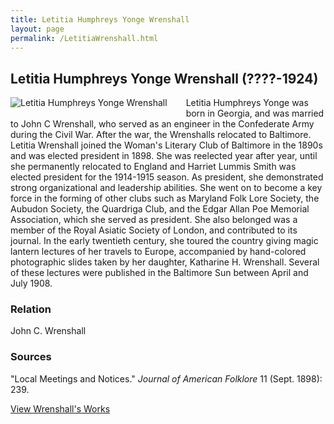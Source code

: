 ```yaml
---
title: Letitia Humphreys Yonge Wrenshall
layout: page
permalink: /LetitiaWrenshall.html
---
```


## Letitia Humphreys Yonge Wrenshall (????-1924)
<div style="float: left;padding-right: 30px;padding-bottom: 15px;"><img src="https://wlcb.github.io/archive/assets/img/LetitiaWrenshall.jpg" alt="Letitia Humphreys Yonge Wrenshall"></div>

Letitia Humphreys Yonge was born in Georgia, and was married to John C Wrenshall, who served as an engineer in the Confederate Army during the Civil War. After the war, the Wrenshalls relocated to Baltimore. Letitia Wrenshall joined the Woman's Literary Club of Baltimore in the 1890s and was elected president in 1898. She was reelected year after year, until she permanently relocated to England and Harriet Lummis Smith was elected president for the 1914-1915 season. As president, she demonstrated strong organizational and leadership abilities. She went on to become a key force in the forming of other clubs such as Maryland Folk Lore Society, the Aubudon Society, the Quardriga Club, and the Edgar Allan Poe Memorial Association, which she served as president. She also belonged was a member of the Royal Asiatic Society of London, and contributed to its journal. In the early twentieth century, she toured the country giving magic lantern lectures of her travels to Europe, accompanied by hand-colored photographic slides taken by her daughter, Katharine H. Wrenshall. Several of these lectures were published in the Baltimore Sun between April and July 1908.

### Relation

John C. Wrenshall

### Sources

"Local Meetings and Notices." *Journal of American Folklore* 11 (Sept. 1898): 239.

[View Wrenshall's Works](https://wlcb.github.io/archive/browse.html#letitia)